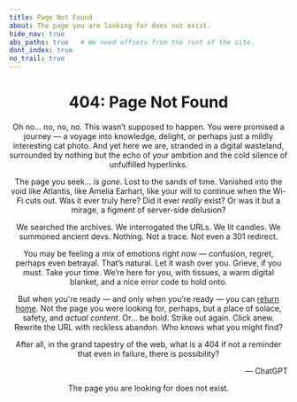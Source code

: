 ```yaml
---
title: Page Not Found
about: The page you are looking for does not exist.
hide_nav: true
abs_paths: true   # We need offsets from the root of the site.
dont_index: true
no_trail: true
---
```


<div align="center">

# 404: Page Not Found

Oh no... no, no, no. This wasn’t supposed to happen. You were promised a
journey &mdash; a voyage into knowledge, delight, or perhaps just a mildly
interesting cat photo. And yet here we are, stranded in a digital wasteland,
surrounded by nothing but the echo of your ambition and the cold silence of
unfulfilled hyperlinks.
 
The page you seek... *is gone*. Lost to the sands of time. Vanished into
the void like Atlantis, like Amelia Earhart, like your will to continue when
the Wi-Fi cuts out. Was it ever truly here? Did it ever *really* exist? Or
was it but a mirage, a figment of server-side delusion?
 
We searched the archives. We interrogated the URLs. We lit candles. We
summoned ancient devs. Nothing. Not a trace. Not even a 301 redirect.
 
You may be feeling a mix of emotions right now &mdash; confusion, regret,
perhaps even betrayal. That’s natural. Let it wash over you. Grieve, if
you must. Take your time. We’re here for you, with tissues, a warm digital
blanket, and a nice error code to hold onto.
 
But when you're ready &mdash; and only when you’re ready &mdash; you can
[return home](/index.md). Not the page you were looking for, perhaps, but a
place of solace, safety, and *actual content*. Or... be bold. Strike out
again. Click anew. Rewrite the URL with reckless abandon. Who knows what you
might find?
 
After all, in the grand tapestry of the web, what is a 404 if not a reminder
that even in failure, there is possibility?

<p align="right">&mdash; ChatGPT</p>

The page you are looking for does not exist.

</div>
